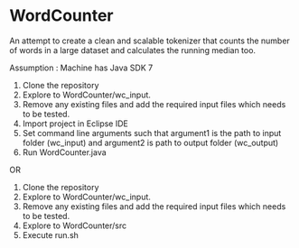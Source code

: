 # WordCounter
An attempt to create a clean and scalable tokenizer that counts the number of words in a large dataset and calculates the running median too.

Assumption : Machine has Java SDK 7

1. Clone the repository
2. Explore to WordCounter/wc_input.
3. Remove any existing files and add the required input files which needs to be tested.
4. Import project in Eclipse IDE
5. Set command line arguments such that argument1 is the path to input folder (wc_input) and argument2 is path to output folder (wc_output)
6. Run WordCounter.java

OR
1. Clone the repository
2. Explore to WordCounter/wc_input.
3. Remove any existing files and add the required input files which needs to be tested.
4. Explore to WordCounter/src
3. Execute run.sh

